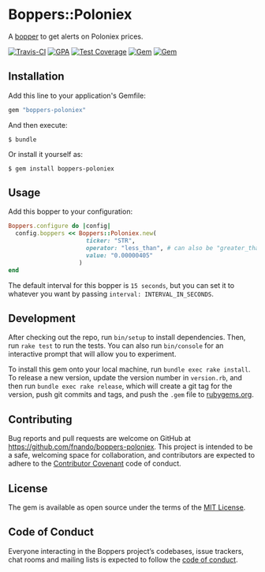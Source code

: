 # Boppers::Poloniex

A [bopper](https://github.com/fnando/boppers) to get alerts on Poloniex prices.

[![Travis-CI](https://travis-ci.org/fnando/boppers-poloniex.png)](https://travis-ci.org/fnando/boppers-poloniex)
[![GPA](https://codeclimate.com/github/fnando/boppers-poloniex/badges/gpa.svg)](https://codeclimate.com/github/fnando/boppers-poloniex)
[![Test Coverage](https://codeclimate.com/github/fnando/boppers-poloniex/badges/coverage.svg)](https://codeclimate.com/github/fnando/boppers-poloniex)
[![Gem](https://img.shields.io/gem/v/boppers-poloniex.svg)](https://rubygems.org/gems/boppers-poloniex)
[![Gem](https://img.shields.io/gem/dt/boppers-poloniex.svg)](https://rubygems.org/gems/boppers-poloniex)

## Installation

Add this line to your application's Gemfile:

```ruby
gem "boppers-poloniex"
```

And then execute:

    $ bundle

Or install it yourself as:

    $ gem install boppers-poloniex

## Usage

Add this bopper to your configuration:

```ruby
Boppers.configure do |config|
  config.boppers << Boppers::Poloniex.new(
                      ticker: "STR",
                      operator: "less_than", # can also be "greater_than"
                      value: "0.00000405"
                    )
end
```

The default interval for this bopper is `15 seconds`, but you can set it to whatever you want by passing `interval: INTERVAL_IN_SECONDS`.

## Development

After checking out the repo, run `bin/setup` to install dependencies. Then, run `rake test` to run the tests. You can also run `bin/console` for an interactive prompt that will allow you to experiment.

To install this gem onto your local machine, run `bundle exec rake install`. To release a new version, update the version number in `version.rb`, and then run `bundle exec rake release`, which will create a git tag for the version, push git commits and tags, and push the `.gem` file to [rubygems.org](https://rubygems.org).

## Contributing

Bug reports and pull requests are welcome on GitHub at https://github.com/fnando/boppers-poloniex. This project is intended to be a safe, welcoming space for collaboration, and contributors are expected to adhere to the [Contributor Covenant](http://contributor-covenant.org) code of conduct.

## License

The gem is available as open source under the terms of the [MIT License](https://opensource.org/licenses/MIT).

## Code of Conduct

Everyone interacting in the Boppers project’s codebases, issue trackers, chat rooms and mailing lists is expected to follow the [code of conduct](https://github.com/fnando/boppers-poloniex/blob/master/CODE_OF_CONDUCT.md).

